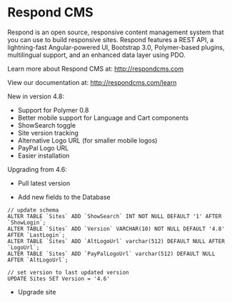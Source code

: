 Respond CMS
===========

Respond is an open source, responsive content management system that you can use to build responsive sites. Respond features a REST API, a lightning-fast Angular-powered UI, Bootstrap 3.0, Polymer-based plugins, multilingual support, and an enhanced data layer using PDO. 

Learn more about Respond CMS at: http://respondcms.com

View our documentation at: http://respondcms.com/learn

New in version 4.8:
- Support for Polymer 0.8
- Better mobile support for Language and Cart components
- ShowSearch toggle
- Site version tracking
- Alternative Logo URL (for smaller mobile logos)
- PayPal Logo URL
- Easier installation


Upgrading from 4.6:

- Pull latest version

- Add new fields to the Database

```
// update schema
ALTER TABLE `Sites` ADD `ShowSearch` INT NOT NULL DEFAULT '1' AFTER `ShowLogin`;
ALTER TABLE `Sites` ADD `Version` VARCHAR(10) NOT NULL DEFAULT '4.8' AFTER `LastLogin`;
ALTER TABLE `Sites` ADD `AltLogoUrl` varchar(512) DEFAULT NULL AFTER `LogoUrl`;
ALTER TABLE `Sites` ADD `PayPalLogoUrl` varchar(512) DEFAULT NULL AFTER `AltLogoUrl`;

// set version to last updated version
UPDATE Sites SET Version = '4.6'
```

- Upgrade site
